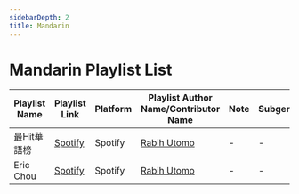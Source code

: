 ```yaml
---
sidebarDepth: 2
title: Mandarin
---
```


# Mandarin Playlist List

| Playlist Name | Playlist Link | Platform | Playlist Author Name/Contributor Name | Note | Subgenre |
| -------------- |-------------- | -------- | ------- | ------- | -------- |
| 最Hit華語榜 | [Spotify](https://open.spotify.com/playlist/37i9dQZF1DWWqC43bGTcPc?si=e321f151c0c14bda) | Spotify | [Rabih Utomo](https://github.com/RobyCigar/awesome-music-playlist) | - | - |
| Eric Chou | [Spotify](https://open.spotify.com/playlist/37i9dQZF1DWWJu7CJOK8vx?si=a78fe8b467504cc8) | Spotify | [Rabih Utomo](https://github.com/robycigar) | - | - |